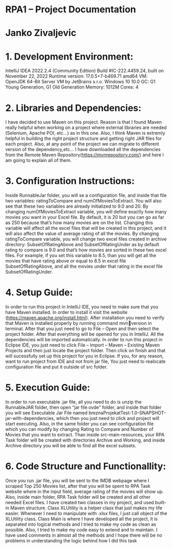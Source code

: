 # RPA1 – Project Documentation
# Janko Zivaljevic
# 1. Development Environment:
IntelliJ IDEA 2022.2.4 (Community Edition)
Build #IC-222.4459.24, built on November 22, 2022
Runtime version: 17.0.5+7-b469.71 amd64
VM: OpenJDK 64-Bit Server VM by JetBrains s.r.o.
Windows 10 10.0
GC: G1 Young Generation, G1 Old Generation
Memory: 1012M
Cores: 4
# 2. Libraries and Dependencies:
I have decided to use Maven on this project. Reason is that I found Maven really helpful when 
working on a project where external libraries are needed (Selenium, Apache POI, etc…) as in 
this one. Also, I think Maven is extremly helpful in building the right project structure and 
getting right JAR files for each project. Also, at any point of the project we can migrate to 
different version of the dependency,etc… I have downloaded all the dependencies from the 
Remote Maven Repository(https://mvnrepository.com/) and here I am going to explain all of 
them.

# 3. Configuration Instructions:
Inside RunnableJar folder, you will se a configuration file, and inside that file two variables: 
ratingToCompare and numOfMoviesToExtract. You will also see that these two variables are 
already initialized to 9.0 and 20.
By changing numOfMoviesToExtract variable, you will define exactly how many movies you 
want in your Excel file. By default, it is 20 but you can go as far as 250 because that’s how 
many movies are on the list. Changing this variable will affect all the excel files that will be 
created in this project, and it will also affect the value of average rating of all the movies.
By changing ratingToCompare variable, you will change two excel files created in archive 
directory: SubsetOfRatingAbove and SubsetOfRatingUnder as by default rating to compare is 
9.0 and that’s how movies are sorted in these two excel files. For example, if you set this 
variable to 8.5, than you will get all the movies that have rating above or equal to 8.5 in excel 
file SubsetOfRatingAbove, and all the movies under that rating in the excel file 
SubsetOfRatingUnder. 
# 4. Setup Guide:
In order to run this project in IntelliJ IDE, you need to make sure that you have Maven
installed. In order to install it visit the website (https://maven.apache.org/install.html). After 
installation you need to verify that Maven is installed properly by running command mvnversion in terminal. After that you just need to go to File – Open and then select the project 
folder. After that everything will be opened for you in IntelliJ. All the dependencies will be 
imported automatically.
In order to run this project in Eclipse IDE, you just need to click File – Import – Maven – Existing 
Maven Projects and then just locate the project folder. Then click on finish and that will 
sucessfully set up this project for you in Eclipse. If you, for any reason, want to run project 
from IDE and not from jar file, You just need to realocate configuration file and put it outside 
of src folder.
# 5. Execution Guide:
In order to run executable .jar file, all you need to do is unzip the RunnableJAR folder, then 
open “jar file ovde” folder, and inside that folder you will see Executable Jar File named 
breznaProjekatTest-1.0-SNAPSHOT-jar-with-dependencies, which then you just need to click 
and project will start executing. Also, in the same folder you can see configuration file which 
you can modify by changing Rating to Compare and Number of Movies that you want to 
extract. Than inside src-main-resources, your RPA Task folder will be created with directories 
Archive and Working, and inside Archive directory you will be able to find all the excel subsets.
# 6. Code Structure and Functionallity:
Once you run .jar file, you will be sent to the IMDB webpage where I scraped Top 250 Movies 
list, after that you will be spent to RPA Task website where in the input field, average rating 
of the movies will show up. Also, inside main folder, RPA Task folder will be created and all 
other needed Excel files.
I have created two classes in my project, and used built-in Maven structure. Class XLUtility is 
a helper class that just makes my life easier. Whenever I need to manipulate with .xlsx files, I 
just call object of the XLUtility class. Class Main is where I have developed all the project, it is 
separated into logical methods and I tried to make my code as clean as possible. Also, I tried 
to make my code easy to extend and to maintain. I have used comments in almost all the 
methods and I hope there will be no problems in understanding the logic behind how I did 
this task
